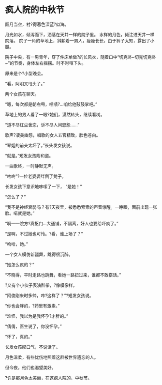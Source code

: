# 疯人院的中秋节
圆月当空，衬?得暮色深蓝?似海。

月光如水，倾泻而下，洒落在天井一样的院子里。
水样的月色，倾注进天井一样院落。
院子一角的草地上，斜躺着一男人，瘦瘦长长，由于裤子太短，露出了小腿。

院子中央，有一男青年，穿了件床单做?的长风衣，随着口中“切克咚\~切克切克咚\~”的节奏，身体左右摇摆。时不时甩下头。

原来是个?小型晚会。

“看，阿明又甩头了。”

两个女孩在聊天。

“嗯，每次都是朝右甩，啧啧?…咱给他鼓鼓掌吧。”

草地上的男人看了一眼?她们，漠然转头，继续看树。

“道不尽红尘舍恋，诉不尽人间恩怨……”

歌声?凄美幽怨，唱歌的女人五官精致，脸色苍白。

“琴姐的前夫太坏了。”长头发女孩说。

“就是。”短发女孩附和道。

一曲歌终，一时静默无声。

“咕咚”?一位老婆婆绊倒了凳子。

长发女孩下意识地哆嗦了一下，
“是她！”

“怎么了？”

“我不是神经衰弱吗？有?天夜里，被悉悉索索的声音惊醒。一睁眼，面前出现一张脸。喏就是她。”

“啊——院方?真抠门…大通铺，不隔离，好人也要给吓疯了。”

“是啊，不过她也可怜。?看，谁上场了？”

“哈哈，她。”

一个女人模仿新疆舞，跳得很沉醉。

“她怎么疯的？”

“不晓得，平时走路也跳舞，看她一路扭过来，谁都不敢搭话。”

?又有个小伙子表演醉拳，?像模像样。

“阿俊刚来时多帅，咋?这样了？”?短发女孩说。

“你也会胖的，?药里有激素。”

“难怪，我以为是我怀孕?才胖的。”

“倩倩，医生说了，你没怀孕。”

“怀了，真的。”

长发女孩叹口气，不说话了。

月色温柔，有些忧伤地照着这群被世界遗忘的人。

但今夜，他们也渴望美好。

?许是那月色太美丽，在这疯人院的，中秋节。